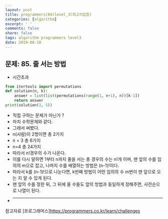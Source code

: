 ```yaml
---
layout: post
title: programmers(84)level_3(최고의집합)
categories: [algorithm]
excerpt: ' '
comments: false
share: false
tags: algorithm programmers level3
date: 2019-08-10
---
```


## 문제: 85. 줄 서는 방법

- 시간초과

```python
from itertools import permutations
def solution(n, k):
    answer = list(list(permutations(range(1, n+1), n))[k-1])
    return answer
print(solution(3, 5))

```

- 직접 구하는 문제가 아닌가 ?
- 마치 수학문제와 같다.
- 그래서 써봤다.
- n(사람)이 2명이면 총 2가지
- n = 3 총 6가지
- n=4 총 24가지
- 따라서 n!경우의 수가 나온다.
- 이를 다시 말하면 1부터 n까지 줄을 서는 총 경우의 수는 n!개 이며, 맨 앞의 수를 임의의 m으로 잡고, 나머지 수를 배열하는 방법은 (n-1)!이다.
- 따라서 k를 (n-1)!으로 나눈다면, k번째 방법이 어떤 임의의 수 m번이 맨 앞으로 오는 지 알 수 있게 된다.
- 맨 앞의 수를 정한 뒤, 그 뒤에 올 수들도 앞의 방법과 동일하게 정해주면, 사전순으로 나열이 된다.
- ***

참고자료
[프로그래머스]<https://programmers.co.kr/learn/challenges>
